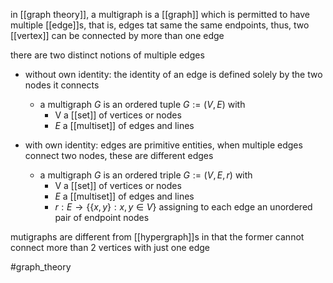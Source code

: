 in [[graph theory]], a multigraph is a [[graph]] which is permitted to have multiple [[edge]]s, that is, edges tat same the same endpoints, thus, two [[vertex]] can be connected by more than one edge
 
there are two distinct notions of multiple edges
- without own identity: the identity of an edge is defined solely by the two nodes it connects 
	- a multigraph $G$ is an ordered tuple $G:=(V,E)$ with
		- V a [[set]] of vertices or nodes
		- $E$ a [[multiset]] of edges and lines


- with own identity: edges are primitive entities, when multiple edges connect two nodes, these are different edges
	- a multigraph $G$ is an ordered triple $G:=(V,E,r)$ with
		- V a [[set]] of vertices or nodes
		- $E$ a [[multiset]] of edges and lines
		- $r : E \rightarrow \{\{x,y\}:x,y\in V\}$ assigning to each edge an unordered pair of endpoint nodes

mutigraphs are different from [[hypergraph]]s in that the former cannot connect more than 2 vertices with just one edge

#graph_theory 